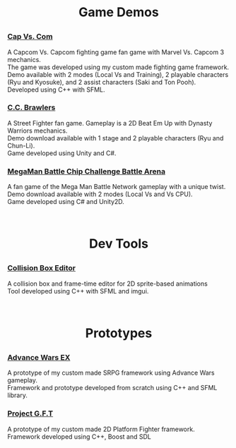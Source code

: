 <h1><p align="center">Game Demos</p></h1>

<h3><a href="https://mvpet.github.io/Project-V/">Cap Vs. Com</a></h3>
<p>A Capcom Vs. Capcom fighting game fan game with Marvel Vs. Capcom 3 mechanics.<br>
The game was developed using my custom made fighting game framework.<br>
Demo available with 2 modes (Local Vs and Training), 2 playable characters (Ryu and Kyosuke), and 2 assist characters (Saki and Ton Pooh).<br>
Developed using C++ with SFML.</p>
      
<h3><a href="http://mvpet.github.io/ProjectWW/">C.C. Brawlers</a></h3>
<p>A Street Fighter fan game. Gameplay is a 2D Beat Em Up with Dynasty Warriors mechanics.<br>
Demo download available with 1 stage and 2 playable characters (Ryu and Chun-Li).<br>
Game developed using Unity and C#.</p>

<h3><a href="http://mvpet.github.io/MMBNNE/">MegaMan Battle Chip Challenge Battle Arena</a></h3>
<p>A fan game of the Mega Man Battle Network gameplay with a unique twist.<br>
Demo download available with 2 modes (Local Vs and Vs CPU).<br>
Game developed using C# and Unity2D.</p>
      
<br/><h1><p align="center">Dev Tools</p></h1>
        
<h3><a href="https://mvpet.github.io/Collision-Box-Editor/">Collision Box Editor</a></h3>
<p>A collision box and frame-time editor for 2D sprite-based animations<br>
Tool developed using C++ with SFML and imgui.</p>
        
<br/><h1><p align="center">Prototypes</p></h1>
        
<h3><a href="http://mvpet.github.io/FEXAW">Advance Wars EX</a></h3>
<p>A prototype of my custom made SRPG framework using Advance Wars gameplay.<br>
Framework and prototype developed from scratch using C++ and SFML library.</p>
        
<h3><a href="http://mvpet.github.io/Project-G.F.T/">Project G.F.T</a></h3>
<p>A prototype of my custom made 2D Platform Fighter framework.<br>
Framework developed using C++, Boost and SDL</p>
      
      
